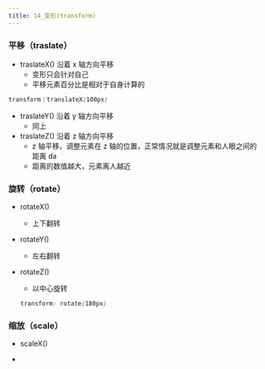 ```yaml
---
title: 14_变形(transform)
---
```

### 平移（traslate）

- traslateX() 沿着 x 轴方向平移
  - 变形只会针对自己
  - 平移元素百分比是相对于自身计算的

```css
transform：translateX(100px)
```

- traslateY() 沿着 y 轴方向平移
  - 同上
- traslateZ() 沿着 z 轴方向平移
  - z 轴平移，调整元素在 z 轴的位置，正常情况就是调整元素和人眼之间的距离 da
  - 距离的数值越大，元素离人越近

### 旋转（rotate）

- rotateX()

  - 上下翻转

- rotateY()

  - 左右翻转

- rotateZ()

  - 以中心旋转

  ```css
  transform: rotate(180px)
  ```

### 缩放（scale）

- scaleX()

-
